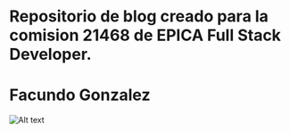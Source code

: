 # Repositorio de blog creado para la comision 21468 de EPICA Full Stack Developer. 

# Facundo Gonzalez

![Alt text](https://devopedia.org/images/article/292/9224.1603527296.jpg)